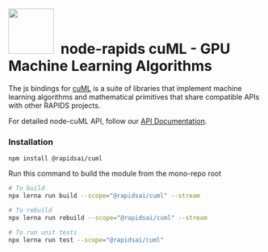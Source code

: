 # <div align="left"><img src="https://rapids.ai/assets/images/rapids_logo.png" width="90px"/>&nbsp; node-rapids cuML - GPU Machine Learning Algorithms

The js bindings for [cuML](https://github.com/rapidsai/cuml) is a suite of libraries that implement machine learning algorithms and mathematical primitives that share compatible APIs with other RAPIDS projects.

For detailed node-cuML API, follow our [API Documentation](https://rapidsai.github.io/node-rapids/modules/cuml_src.html).

### Installation

`npm install @rapidsai/cuml`

Run this command to build the module from the mono-repo root

```bash
# To build
npx lerna run build --scope="@rapidsai/cuml" --stream

# To rebuild
npx lerna run rebuild --scope="@rapidsai/cuml" --stream

# To run unit tests
npx lerna run test --scope="@rapidsai/cuml"
```
